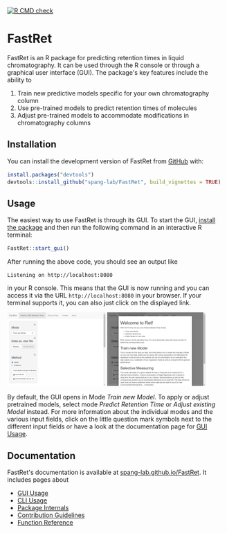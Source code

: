 <!-- badges: start -->
[![R CMD check](https://github.com/spang-lab/FastRet/workflows/r-cmd-check/badge.svg)](https://github.com/spang-lab/FastRet/actions)
<!-- badges: end -->

# FastRet

FastRet is an R package for predicting retention times in liquid chromatography. It can be used through the R console or through a graphical user interface (GUI). The package's key features include the ability to

1. Train new predictive models specific for your own chromatography column
2. Use pre-trained models to predict retention times of molecules
3. Adjust pre-trained models to accommodate modifications in chromatography columns

## Installation

You can install the development version of FastRet from [GitHub](https://github.com/) with:

```R
install.packages("devtools")
devtools::install_github("spang-lab/FastRet", build_vignettes = TRUE)
```

## Usage

The easiest way to use FastRet is through its GUI. To start the GUI, [install the package](#installation) and then run the following command in an interactive R terminal:

```R
FastRet::start_gui()
```

After running the above code, you should see an output like

```
Listening on http://localhost:8080
```

in your R console. This means that the GUI is now running and you can access it via the URL `http://localhost:8080` in your browser. If your terminal supports it, you can also just click on the displayed link.

<div style="display: inline-block;">
<img src="https://raw.githubusercontent.com/spang-lab/FastRet/main/vignettes/GUI-Usage/start-page.png" alt="start-page.png" width="45%">
<img src="https://raw.githubusercontent.com/spang-lab/FastRet/main/vignettes/GUI-Usage/mode-help.png" alt="mode-help.png" width="45%">
</div>

By default, the GUI opens in Mode *Train new Model*. To apply or adjust pretrained models, select mode *Predict Retention Time* or *Adjust existing Model* instead. For more information about the individual modes and the various input fields, click on the little question mark symbols next to the different input fields or have a look at the documentation page for [GUI Usage](https://spang-lab.github.io/FastRet/articles/GUI-Usage.html).

## Documentation

FastRet's documentation is available at [spang-lab.github.io/FastRet](https://spang-lab.github.io/FastRet/). It includes pages about

- [GUI Usage](https://spang-lab.github.io/FastRet/articles/GUI-Usage.html)
- [CLI Usage](https://spang-lab.github.io/FastRet/articles/CLI-Usage.html)
- [Package Internals](https://spang-lab.github.io/FastRet/articles/Package-Internals.html)
- [Contribution Guidelines](https://spang-lab.github.io/FastRet/articles/Contributing.html)
- [Function Reference](https://spang-lab.github.io/FastRet/reference/index.html)
